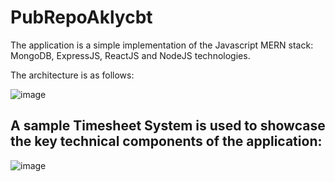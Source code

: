 # PubRepoAklycbt
The application is a simple implementation of the Javascript MERN stack: MongoDB, ExpressJS, ReactJS and NodeJS technologies.

The architecture is as follows:

![image](https://user-images.githubusercontent.com/87492917/131127276-66a12954-0081-45ff-975f-31a27cac7969.png)

## A sample Timesheet System is used to showcase the key technical components of the application: ##

![image](https://user-images.githubusercontent.com/87492917/131127929-79fecff6-f9ed-4713-904c-11197438c7dc.png)






